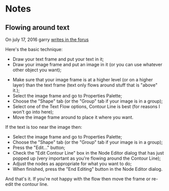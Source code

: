 # Notes

## Flowing around text

On july 17, 2016 garry [writes in the forus](http://forums.scribus.net/index.php/topic,2127.msg9548.html#msg9548)

Here's the basic technique:
- Draw your text frame and put your text in it;
- Draw your image frame and put an image in it (or you can use whatever other object you want);
* Make sure that your image frame is at a higher level (or on a higher layer) than the text frame (text only flows around stuff that is "above" it.);
* Select the image frame and go to Properties Palette;
* Choose the "Shape" tab (or the "Group" tab if your image is in a group);
* Select one of the Text Flow options, Contour Line is best (for reasons I won't go into here);
* Move the image frame around to place it where you want.

If the text is too near the image then:
* Select the image frame and go to Properties Palette;
* Choose the "Shape" tab (or the "Group" tab if your image is in a group);
* Press the "Edit..." button;
* Check the "Edit Contour Line" box in the Node Editor dialog that has just popped up (very important as you're flowing around the Contour Line);
* Adjust the nodes as appropriate for what you want to do;
* When finished, press the "End Editing" button in the Node Editor dialog.

And that's it. If you're not happy with the flow then move the frame or re-edit the contour line.

